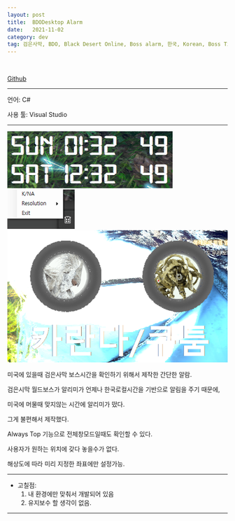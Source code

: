 ```yaml
---
layout: post
title:  BDODesktop Alarm
date:   2021-11-02
category: dev
tag: 검은사막, BDO, Black Desert Online, Boss alarm, 한국, Korean, Boss Timer, Timer, Boss, Black Desert, Alarm
---
```




<br>


[Github](https://github.com/Bamtoliya/BDODESKTOPALARM-KOR-)


---

언어: C#

사용 툴: Visual Studio

--- 
![Alt text](../../assets/img/dev/AlarmDesktop.png)
![Alt text](../../assets/img/dev/AlarmSettings.png)
![Alt text](../../assets/img/dev/AlarmExample.png)

미국에 있을때 검은사막 보스시간을 확인하기 위해서 제작한 간단한 알람.

검은시막 월드보스가 알리미가 언제나 한국로컬시간을 기반으로 알림을 주기 때문에,

미국에 머물때 맞지않는 시간에 알리미가 떴다. 

그게 불편해서 제작했다.

Always Top 기능으로 전체창모드일때도 확인할 수 있다.

사용자가 원하는 위치에 갖다 놓을수가 없다.

해상도에 따라 미리 지정한 좌표에만 설정가능.


---

- 고칠점:
    1. 내 환경에만 맞춰서 개발되어 있음
    2. 유지보수 할 생각이 없음.

---